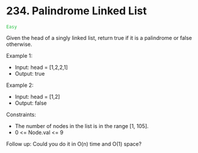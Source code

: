 # 234. Palindrome Linked List

<code style="color:rgb(40, 194, 68);">Easy</code>

Given the head of a singly linked list, return true if it is a palindrome or false otherwise.

Example 1:

- Input: head = [1,2,2,1]
- Output: true

Example 2:

- Input: head = [1,2]
- Output: false

Constraints:

- The number of nodes in the list is in the range [1, 105].
- 0 <= Node.val <= 9

Follow up: Could you do it in O(n) time and O(1) space?
